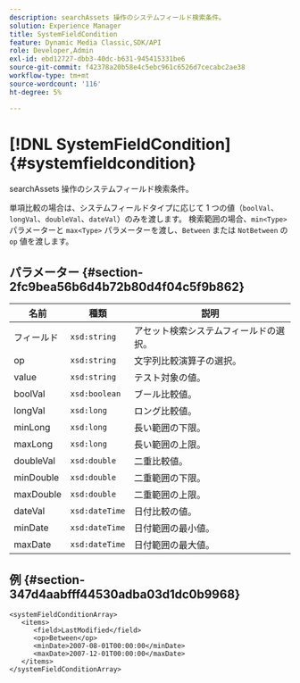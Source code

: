 ```yaml
---
description: searchAssets 操作のシステムフィールド検索条件。
solution: Experience Manager
title: SystemFieldCondition
feature: Dynamic Media Classic,SDK/API
role: Developer,Admin
exl-id: ebd12727-dbb3-40dc-b631-945415331be6
source-git-commit: f42378a20b58e4c5ebc961c6526d7cecabc2ae38
workflow-type: tm+mt
source-wordcount: '116'
ht-degree: 5%

---
```


# [!DNL SystemFieldCondition]{#systemfieldcondition}

searchAssets 操作のシステムフィールド検索条件。

単項比較の場合は、システムフィールドタイプに応じて 1 つの値（`boolVal`、`longVal`、`doubleVal`、`dateVal`）のみを渡します。 検索範囲の場合、`min<Type>` パラメーターと `max<Type>` パラメーターを渡し、`Between` または `NotBetween` の `op` 値を渡します。

## パラメーター {#section-2fc9bea56b6d4b72b80d4f04c5f9b862}

| 名前 | 種類 | 説明 |
|---|---|---|
| フィールド | `xsd:string` | アセット検索システムフィールドの選択。 |
| op | `xsd:string` | 文字列比較演算子の選択。 |
| value | `xsd:string` | テスト対象の値。 |
| boolVal | `xsd:boolean` | ブール比較値。 |
| longVal | `xsd:long` | ロング比較値。 |
| minLong | `xsd:long` | 長い範囲の下限。 |
| maxLong | `xsd:long` | 長い範囲の上限。 |
| doubleVal | `xsd:double` | 二重比較値。 |
| minDouble | `xsd:double` | 二重範囲の下限。 |
| maxDouble | `xsd:double` | 二重範囲の上限。 |
| dateVal | `xsd:dateTime` | 日付比較の値。 |
| minDate | `xsd:dateTime` | 日付範囲の最小値。 |
| maxDate | `xsd:dateTime` | 日付範囲の最大値。 |

## 例 {#section-347d4aabfff44530adba03d1dc0b9968}

```
<systemFieldConditionArray>
   <items>
      <field>LastModified</field>
      <op>Between</op>
      <minDate>2007-08-01T00:00:00</minDate>
      <maxDate>2007-12-01T00:00:00</maxDate>
   </items>
</systemFieldConditionArray>
```
